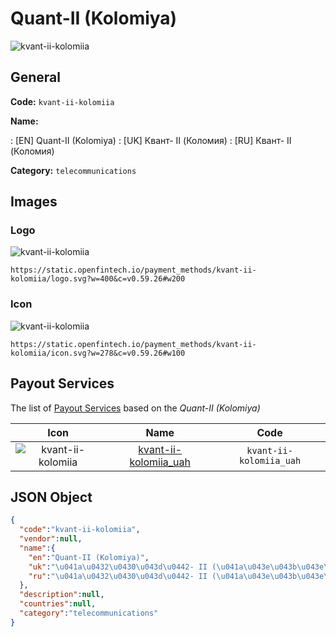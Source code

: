 
# Quant-II (Kolomiya) 
![kvant-ii-kolomiia](https://static.openfintech.io/payment_methods/kvant-ii-kolomiia/logo.svg?w=400&c=v0.59.26#w200)  

## General 
**Code:** `kvant-ii-kolomiia` 
 
**Name:** 
 
:	[EN] Quant-II (Kolomiya) 
:	[UK] Квант- II (Коломия) 
:	[RU] Квант- II (Коломия) 
 
**Category:** `telecommunications` 
 

## Images 

### Logo 
![kvant-ii-kolomiia](https://static.openfintech.io/payment_methods/kvant-ii-kolomiia/logo.svg?w=400&c=v0.59.26#w200)  

```
https://static.openfintech.io/payment_methods/kvant-ii-kolomiia/logo.svg?w=400&c=v0.59.26#w200
```  

### Icon 
![kvant-ii-kolomiia](https://static.openfintech.io/payment_methods/kvant-ii-kolomiia/icon.svg?w=278&c=v0.59.26#w100)  

```
https://static.openfintech.io/payment_methods/kvant-ii-kolomiia/icon.svg?w=278&c=v0.59.26#w100
```  

## Payout Services 
 
The list of [Payout Services](/payout-services/) based on the _Quant-II (Kolomiya)_ 

|Icon|Name|Code| 
|:---:|:---:|:---:| 
|![kvant-ii-kolomiia](https://static.openfintech.io/payout_methods/kvant-ii-kolomiia/icon.png?w=278&c=v0.59.26#w40) |[kvant-ii-kolomiia_uah](/payout-services/kvant-ii-kolomiia_uah/)|`kvant-ii-kolomiia_uah`| 
 

## JSON Object 

```json
{
  "code":"kvant-ii-kolomiia",
  "vendor":null,
  "name":{
    "en":"Quant-II (Kolomiya)",
    "uk":"\u041a\u0432\u0430\u043d\u0442- II (\u041a\u043e\u043b\u043e\u043c\u0438\u044f)",
    "ru":"\u041a\u0432\u0430\u043d\u0442- II (\u041a\u043e\u043b\u043e\u043c\u0438\u044f)"
  },
  "description":null,
  "countries":null,
  "category":"telecommunications"
}
```  
